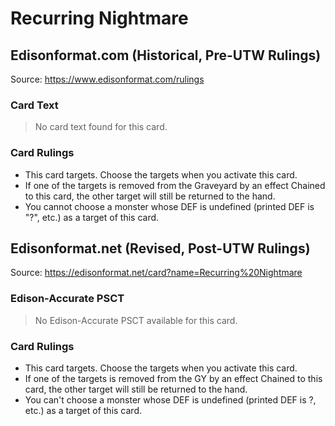 # Recurring Nightmare

## Edisonformat.com (Historical, Pre-UTW Rulings)

Source: https://www.edisonformat.com/rulings

### Card Text

> No card text found for this card.

### Card Rulings

*   This card targets. Choose the targets when you activate this card.
*   If one of the targets is removed from the Graveyard by an effect Chained to this card, the other target will still be returned to the hand.
*   You cannot choose a monster whose DEF is undefined (printed DEF is "?", etc.) as a target of this card.

## Edisonformat.net (Revised, Post-UTW Rulings)

Source: https://edisonformat.net/card?name=Recurring%20Nightmare

### Edison-Accurate PSCT

> No Edison-Accurate PSCT available for this card.

### Card Rulings

*   This card targets. Choose the targets when you activate this card.
*   If one of the targets is removed from the GY by an effect Chained to this card, the other target will still be returned to the hand.
*   You can't choose a monster whose DEF is undefined (printed DEF is ?, etc.) as a target of this card.
            